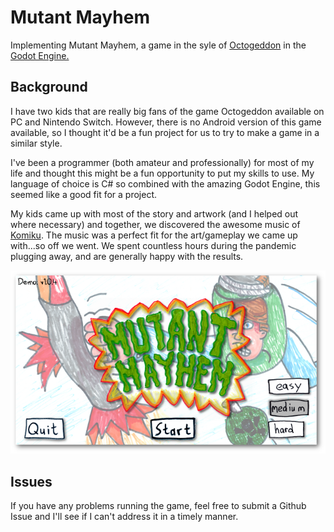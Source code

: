# Mutant Mayhem
Implementing Mutant Mayhem, a game in the syle of [Octogeddon](http://www.octogeddon.com/) in the [Godot Engine.](https://godotengine.org/)

## Background
I have two kids that are really big fans of the game Octogeddon available on PC and Nintendo Switch. However, there is no Android version of this game available, so I thought it'd be a fun project for us to try to make a game in a similar style. 

I've been a programmer (both amateur and professionally) for most of my life and thought this might be a fun opportunity to put my skills to use. My language of choice is C# so combined with the amazing Godot Engine, this seemed like a good fit for a project.

My kids came up with most of the story and artwork (and I helped out where necessary) and together, we discovered the awesome music of [Komiku](https://loyaltyfreakmusic.com/). The music was a perfect fit for the art/gameplay we came up with...so off we went. We spent countless hours during the pandemic plugging away, and are generally happy with the results.

![Mutant Mayhem](screenshot.png  "Mutant Mayhem")


## Issues
If you have any problems running the game, feel free to submit a Github Issue and I'll see if I can't address it in a timely manner.